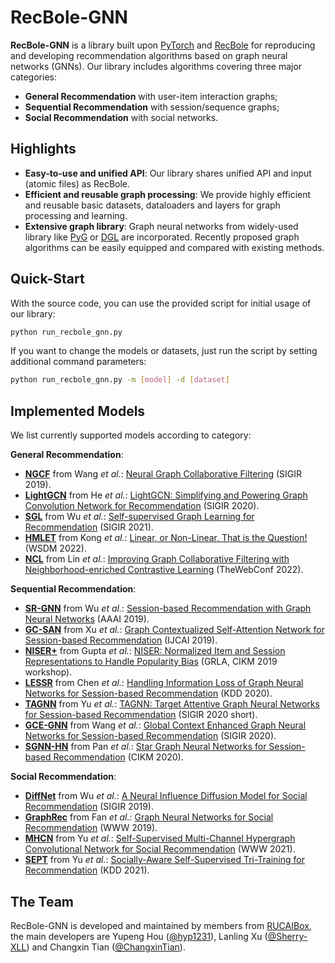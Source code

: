 # RecBole-GNN

**RecBole-GNN** is a library built upon [PyTorch](https://pytorch.org) and [RecBole](https://github.com/RUCAIBox/RecBole) for reproducing and developing recommendation algorithms based on graph neural networks (GNNs). Our library includes algorithms covering three major categories:
* **General Recommendation** with user-item interaction graphs;
* **Sequential Recommendation** with session/sequence graphs;
* **Social Recommendation** with social networks.

## Highlights

* **Easy-to-use and unified API**:
    Our library shares unified API and input (atomic files) as RecBole.
* **Efficient and reusable graph processing**:
    We provide highly efficient and reusable basic datasets, dataloaders and layers for graph processing and learning.
* **Extensive graph library**:
    Graph neural networks from widely-used library like [PyG](https://github.com/pyg-team/pytorch_geometric) or [DGL](https://github.com/dmlc/dgl) are incorporated. Recently proposed graph algorithms can be easily equipped and compared with existing methods.

## Quick-Start

With the source code, you can use the provided script for initial usage of our library:

```bash
python run_recbole_gnn.py
```

If you want to change the models or datasets, just run the script by setting additional command parameters:

```bash
python run_recbole_gnn.py -m [model] -d [dataset]
```

## Implemented Models

We list currently supported models according to category:

**General Recommendation**:

* **[NGCF](recbole_gnn/model/general_recommender/ngcf.py)** from Wang *et al.*: [Neural Graph Collaborative Filtering](https://arxiv.org/abs/1905.08108) (SIGIR 2019).
* **[LightGCN](recbole_gnn/model/general_recommender/lightgcn.py)** from He *et al.*: [LightGCN: Simplifying and Powering Graph Convolution Network for Recommendation](https://arxiv.org/abs/2002.02126) (SIGIR 2020).
* **[SGL](recbole_gnn/model/general_recommender/sgl.py)** from Wu *et al.*: [Self-supervised Graph Learning for Recommendation](https://arxiv.org/abs/2010.10783) (SIGIR 2021).
* **[HMLET](recbole_gnn/model/general_recommender/hmlet.py)** from Kong *et al.*: [Linear, or Non-Linear, That is the Question!](https://arxiv.org/abs/2111.07265) (WSDM 2022).
* **[NCL](recbole_gnn/model/general_recommender/ncl.py)** from Lin *et al.*: [Improving Graph Collaborative Filtering with Neighborhood-enriched Contrastive Learning](https://arxiv.org/abs/2202.06200) (TheWebConf 2022).

**Sequential Recommendation**:

* **[SR-GNN](recbole_gnn/model/sequential_recommender/srgnn.py)** from Wu *et al.*: [Session-based Recommendation with Graph Neural Networks](https://arxiv.org/abs/1811.00855) (AAAI 2019).
* **[GC-SAN](recbole_gnn/model/sequential_recommender/gcsan.py)** from Xu *et al.*: [Graph Contextualized Self-Attention Network for Session-based Recommendation](https://www.ijcai.org/proceedings/2019/547) (IJCAI 2019).
* **[NISER+](recbole_gnn/model/sequential_recommender/niser.py)** from Gupta *et al.*: [NISER: Normalized Item and Session Representations to Handle Popularity Bias](https://arxiv.org/abs/1909.04276) (GRLA, CIKM 2019 workshop).
* **[LESSR](recbole_gnn/model/sequential_recommender/lessr.py)** from Chen *et al.*: [Handling Information Loss of Graph Neural Networks for Session-based Recommendation](https://dl.acm.org/doi/10.1145/3394486.3403170) (KDD 2020).
* **[TAGNN](recbole_gnn/model/sequential_recommender/tagnn.py)** from Yu *et al.*: [TAGNN: Target Attentive Graph Neural Networks for Session-based Recommendation](https://arxiv.org/abs/2005.02844) (SIGIR 2020 short).
* **[GCE-GNN](recbole_gnn/model/sequential_recommender/gcegnn.py)** from Wang *et al.*: [Global Context Enhanced Graph Neural Networks for Session-based Recommendation](https://arxiv.org/abs/2106.05081) (SIGIR 2020).
* **[SGNN-HN](recbole_gnn/model/sequential_recommender/sgnnhn.py)** from Pan *et al.*: [Star Graph Neural Networks for Session-based Recommendation](https://dl.acm.org/doi/10.1145/3340531.3412014) (CIKM 2020).

**Social Recommendation**:

* **[DiffNet](recbole_gnn/model/social_recommender/diffnet.py)** from Wu *et al.*: [A Neural Influence Diffusion Model for Social Recommendation](https://arxiv.org/abs/1904.10322) (SIGIR 2019).
* **[GraphRec](recbole_gnn/model/social_recommender/graphrec.py)** from Fan *et al.*: [Graph Neural Networks for Social Recommendation](https://doi.org/10.1145/3308558.3313488) (WWW 2019).
* **[MHCN](recbole_gnn/model/social_recommender/mhcn.py)** from Yu *et al.*: [Self-Supervised Multi-Channel Hypergraph Convolutional Network for Social Recommendation](https://doi.org/10.1145/3442381.3449844) (WWW 2021).
* **[SEPT](recbole_gnn/model/social_recommender/sept.py)** from Yu *et al.*: [Socially-Aware Self-Supervised Tri-Training for Recommendation](https://doi.org/10.1145/3447548.3467340) (KDD 2021).

## The Team

RecBole-GNN is developed and maintained by members from [RUCAIBox](http://aibox.ruc.edu.cn/), the main developers are Yupeng Hou ([@hyp1231](https://github.com/hyp1231)), Lanling Xu ([@Sherry-XLL](https://github.com/Sherry-XLL)) and Changxin Tian ([@ChangxinTian](https://github.com/ChangxinTian)).
